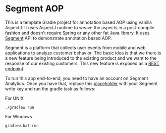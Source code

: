 # Segment AOP

This is a template Gradle project for annotation based AOP using vanilla AspectJ. It uses AspectJ runtime to weave the aspects in a post-compile fashion and doesn't require Spring or any other fat Java library. It uses [Segment](https://segment.com/) API to demonstrate annotation based AOP.

Segment is a platform that collects user events from mobile and web applications to analyze customer behavior. The basic idea is that we there is a new feature being introduced to the existing product and we want to the response of our existing customers. This new feature is exposed as a [REST endpoint](src/main/java/com/segment/resource/Endpoints.java#L14-L23).

To run this app end-to-end, you need to have an account on Segment Analytics. Once you have that, replace this [placeholder](src/main/java/com/segment/App.java#L16) with your Segment write key and run the gradle task as follows: 

For UNIX
```shell
./gradlew run
```

For Windows
```shell
gradlew.bat run
```
